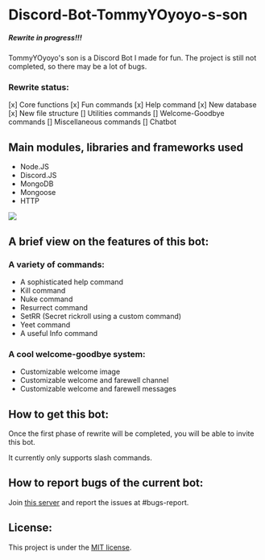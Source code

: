 # Discord-Bot-TommyYOyoyo-s-son

##### Rewrite in progress!!! 

TommyYOyoyo's son is a Discord Bot I made for fun. The project is still not completed, so there may be a lot of bugs.

### Rewrite status:
[x] Core functions
[x] Fun commands
[x] Help command
[x] New database
[x] New file structure
[] Utilities commands
[] Welcome-Goodbye commands
[] Miscellaneous commands
[] Chatbot

## Main modules, libraries and frameworks used
- Node.JS
- Discord.JS
- MongoDB
- Mongoose
- HTTP

![](https://user-images.githubusercontent.com/79941840/179247399-fe829843-9e42-4a63-8e44-0291b28c7ab6.png)

## A brief view on the features of this bot:
### A variety of commands:
- A sophisticated help command
- Kill command
- Nuke command 
- Resurrect command
- SetRR (Secret rickroll using a custom command)
- Yeet command
- A useful Info command

### A cool welcome-goodbye system:
- Customizable welcome image
- Customizable welcome and farewell channel
- Customizable welcome and farewell messages

## How to get this bot:
Once the first phase of rewrite will be completed, you will be able to invite this bot.

It currently only supports slash commands.

## How to report bugs of the current bot:
Join [this server](https://discord.gg/wRtZ6fRhZC) and report the issues at #bugs-report.

## License:
This project is under the [MIT license](https://github.com/TommyYOyoyo/Discord-Bot-TommyYOyoyo-s-son/blob/master/LICENSE).


